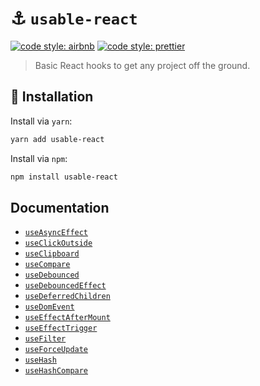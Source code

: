 # ⚓️ `usable-react`

[![code style: airbnb](https://img.shields.io/badge/code%20style-airbnb-blue.svg?style=flat)](https://github.com/airbnb/javascript)
[![code style: prettier](https://img.shields.io/badge/code_style-prettier-ff69b4.svg?style=flat)](https://github.com/prettier/prettier)

> Basic React hooks to get any project off the ground.

## 🔗 Installation

Install via `yarn`:

```sh
yarn add usable-react
```

Install via `npm`:

```sh
npm install usable-react
```

## Documentation

- [`useAsyncEffect`](./docs/use-async-effect.md)
- [`useClickOutside`](./docs/use-click-outside.md)
- [`useClipboard`](./docs/use-clipboard.md)
- [`useCompare`](./docs/use-compare.md)
- [`useDebounced`](./docs/use-debounced.md)
- [`useDebouncedEffect`](./docs/use-debounced-effect.md)
- [`useDeferredChildren`](./docs/use-deferred-children.md)
- [`useDomEvent`](./docs/use-dom-event.md)
- [`useEffectAfterMount`](./docs/use-effect-after-mount.md)
- [`useEffectTrigger`](./docs/use-effect-trigger.md)
- [`useFilter`](./docs/use-filter.md)
- [`useForceUpdate`](./docs/use-force-update.md)
- [`useHash`](./docs/use-hash.md)
- [`useHashCompare`](./docs/use-hash-compare.md)

